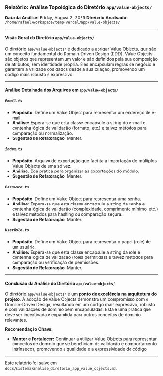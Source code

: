 ### Relatório: Análise Topológica do Diretório `app/value-objects/`

**Data da Análise:** Friday, August 2, 2025
**Diretório Analisado:** `/home/rafael/workspace/temp-vercel/app/value-objects/`

---

#### **Visão Geral do Diretório `app/value-objects/`**

O diretório `app/value-objects/` é dedicado a abrigar Value Objects, que são um conceito fundamental do Domain-Driven Design (DDD). Value Objects são objetos que representam um valor e são definidos pela sua composição de atributos, sem identidade própria. Eles encapsulam regras de negócio e garantem a validade dos dados desde a sua criação, promovendo um código mais robusto e expressivo.

---

#### **Análise Detalhada dos Arquivos em `app/value-objects/`**

##### **`Email.ts`**

*   **Propósito:** Define um Value Object para representar um endereço de e-mail.
*   **Análise:** Espera-se que esta classe encapsule a string do e-mail e contenha lógica de validação (formato, etc.) e talvez métodos para comparação ou normalização.
*   **Sugestão de Refatoração:** Manter.

##### **`index.ts`**

*   **Propósito:** Arquivo de exportação que facilita a importação de múltiplos Value Objects de uma só vez.
*   **Análise:** Boa prática para organizar as exportações do módulo.
*   **Sugestão de Refatoração:** Manter.

##### **`Password.ts`**

*   **Propósito:** Define um Value Object para representar uma senha.
*   **Análise:** Espera-se que esta classe encapsule a string da senha e contenha lógica de validação (complexidade, comprimento mínimo, etc.) e talvez métodos para hashing ou comparação segura.
*   **Sugestão de Refatoração:** Manter.

##### **`UserRole.ts`**

*   **Propósito:** Define um Value Object para representar o papel (role) de um usuário.
*   **Análise:** Espera-se que esta classe encapsule a string da role e contenha lógica de validação (roles permitidas) e talvez métodos para comparação ou verificação de permissões.
*   **Sugestão de Refatoração:** Manter.

---

#### **Conclusão da Análise do Diretório `app/value-objects/`**

O diretório `app/value-objects/` é um **ponto de excelência na arquitetura do projeto**. A adoção de Value Objects demonstra um compromisso com o Domain-Driven Design, resultando em um código mais expressivo, robusto e com validações de domínio bem encapsuladas. Esta é uma prática que deve ser incentivada e expandida para outros conceitos de domínio relevantes.

**Recomendação Chave:**

*   **Manter e Fortalecer:** Continuar a utilizar Value Objects para representar conceitos de domínio que se beneficiam de validação e comportamento intrínsecos, promovendo a qualidade e a expressividade do código.

---

Este relatório foi salvo em `docs/sistema/analise_diretorio_app_value_objects.md`.
